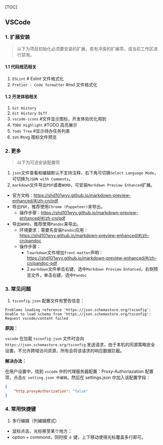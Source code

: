 [TOC]

## VSCode

### 1. 扩展安装

> 以下为项目初始化必须要安装的扩展，若有冲突的扩展项，请当前工作区进行禁用。

#### 1.1 代码规范相关

1. `ESLint` # Eslint 文件格式化
2. `Pretier - Code formatter` #md 文件格式化

#### 1.2 开发体验相关

1. `Git History`
2. `Git History Diff`
3. `vscode-icons` #文件显示图标，开发体验优化用到
4. `TODO Highlight` #TODO 高亮展示
5. `Todo Tree` #显示待办任务列表
6. `SVG` #svg 图标文件预览

### 2. 更多

> 以下为可选安装配置项

1. `json`文件查看和编辑默认不支持注释，右下角可切换`Select Language Mode`，可切换为`JSON with Comments`。
2. `markdown`文件导出`PDF`或者`WORD`，可安装`Markdown Preview Enhanced`扩展。

-   官方文档：https://shd101wyy.github.io/markdown-preview-enhanced/#/zh-cn/pdf
-   导出`PDF`，推荐使用`Chrome (Puppeteer)`来导出。
    -   操作步骤：https://shd101wyy.github.io/markdown-preview-enhanced/#/zh-cn/pdf
-   导出`WORD`，推荐使用`Pandoc`来导出。
    -   环境要求：需要先安装`Pandoc`应用：https://shd101wyy.github.io/markdown-preview-enhanced/#/zh-cn/pandoc
    -   操作步骤：
        -   1.`markdown`文件增加`front-matter`声明：https://shd101wyy.github.io/markdown-preview-enhanced/#/zh-cn/pandoc-pdf
        -   2.`markdown`文件单击右键，选中`Markdown Preview Enhanced`，右侧预览文件，单击右键，选中`Pandoc`

### 3. 常见问题

1. `tsconfig.json` 配置文件有警告信息：

```
Problems loading reference 'https://json.schemastore.org/tsconfig': Unable to load schema from 'https://json.schemastore.org/tsconfig': Request vscode/content failed
```

**原因：**

`vscode` 在加载 `tsconfig.json` 文件时会向 `https://json.schemastore.org/tsconfig` 发送请求，由于本机的同源策略安全设置，不允许跨域访问资源，所有会将该请求的响应数据拦截。

**解决办法：**

在用户设置中，找到 `vscode` 中的代理服务器配置：Proxy-Authoriazation 配置项，点击`在 setting.json 中编辑`，然后在 settings.json 中加入该配置字段：

```json
{
    "http.proxyAuthorization": "false"
}
```

### 4. 常用快捷键

1. 多行编辑（列编辑模式）

-   鼠标点击，光标移至某个地方；
-   option + commond，同时按 ↓ 键，上下移动使得光标覆盖多行即可。

